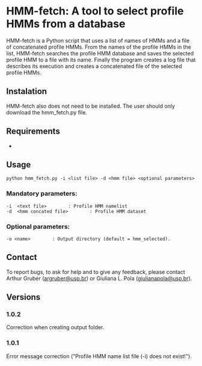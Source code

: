 # HMM-fetch: A tool to select profile HMMs from a database

HMM-fetch is a Python script that uses a list of names of HMMs and a file of concatenated profile HMMs. From the names of the profile HMMs in the list, HMM-fetch searches the profile HMM database and saves the selected profile HMM to a file with its name. Finally the program creates a log file that describes its execution and creates a concatenated file of the selected profile HMMs.

## Instalation

HMM-fetch also does not need to be installed. The user should only download the hmm_fetch.py file.

## Requirements

- 

## Usage

```
python hmm_fetch.py -i <list file> -d <hmm file> <optional parameters>
```  

### Mandatory parameters:

```
-i  <text file>        : Profile HMM namelist
-d  <hmm concated file>        : Profile HMM dataset
```

### Optional parameters:

```
-o <name>        : Output directory (default = hmm_selected).
```

## Contact

To report bugs, to ask for help and to give any feedback, please contact Arthur Gruber (argruber@usp.br) or Giuliana L. Pola (giulianapola@usp.br).

## Versions
### 1.0.2
Correction when creating output folder.
### 1.0.1
Error message correction ("Profile HMM name list file (-i) does not exist!").

